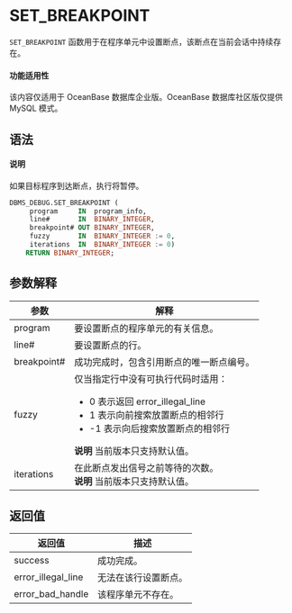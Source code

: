 SET_BREAKPOINT 
===================================
`SET_BREAKPOINT` 函数用于在程序单元中设置断点，该断点在当前会话中持续存在。

  <main id="notice" >
    <h4>功能适用性</h4>
    <p>该内容仅适用于 OceanBase 数据库企业版。OceanBase 数据库社区版仅提供 MySQL 模式。</p>
  </main>

语法 
-----------

  <main id="notice" type='explain'>
    <h4>说明</h4>
    <p>如果目标程序到达断点，执行将暂停。</p>
  </main>

```sql
DBMS_DEBUG.SET_BREAKPOINT (
     program     IN  program_info,
     line#       IN  BINARY_INTEGER,
     breakpoint# OUT BINARY_INTEGER,
     fuzzy       IN  BINARY_INTEGER := 0,
     iterations  IN  BINARY_INTEGER := 0)
    RETURN BINARY_INTEGER;
```



参数解释 
-------------



|   **参数**    |                                                                                                                               **解释**                                                                                                                                |
|-------------|---------------------------------------------------------------------------------------------------------------------------------------------------------------------------------------------------------------------------------------------------------------------|
| program     | 要设置断点的程序单元的有关信息。                                                                                                                                                                                                                                                    |
| line#       | 要设置断点的行。                                                                                                                                                                                                                                                            |
| breakpoint# | 成功完成时，包含引用断点的唯一断点编号。                                                                                                                                                                                                                                                |
| fuzzy       | 仅当指定行中没有可执行代码时适用： <ul><li> 0 表示返回 error_illegal_line   </li><li> 1 表示向前搜索放置断点的相邻行   </li><li>  -1 表示向后搜索放置断点的相邻行</li></ul>    **说明**  当前版本只支持默认值。 |
| iterations  | 在此断点发出信号之前等待的次数。 <br>**说明**  当前版本只支持默认值。                                                                                                                                                                                                |



返回值 
------------



|      **返回值**       |   **描述**   |
|--------------------|------------|
| success            | 成功完成。      |
| error_illegal_line | 无法在该行设置断点。 |
| error_bad_handle   | 该程序单元不存在。  |



